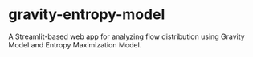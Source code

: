 # gravity-entropy-model
A Streamlit-based web app for analyzing flow distribution using Gravity Model and Entropy Maximization Model.
